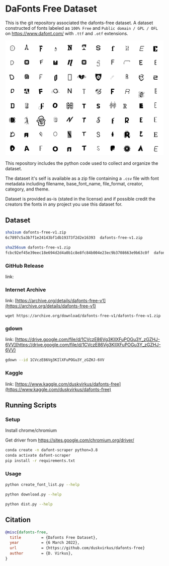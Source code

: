 # DaFonts Free Dataset

This is the git repository associated the dafonts-free dataset. A dataset constructed of fonts labeled as `100% Free` and `Public domain / GPL / OFL` on https://www.dafont.com/ with `.ttf` and `.otf` extensions.

![Header image says dafonts free in changing fonts.](dafonts-free-header.gif)

This repository includes the python code used to collect and organize the dataset. 

The dataset it's self is available as a zip file containing a `.csv` file with font metadata including filename, base_font_name, file_format, creator, category, and theme. 

Dataset is provided as-is (stated in the license) and if possible credit the creators the fonts in any project you use this dataset for.

## Dataset

```bash
sha1sum dafonts-free-v1.zip
6c7897c5a3b7f1e24143bf1db19373f2d2e16393  dafonts-free-v1.zip
```

```bash
sha256sum dafonts-free-v1.zip
fcbc92ef45e39eec18e694d2d4a0b1c8e8fc84b004e23ec9b3708663e9b63c0f  dafonts-free-v1.zip
```

### GitHub Release

link: []()

### Internet Archive

link: [https://archive.org/details/dafonts-free-v1](https://archive.org/details/dafonts-free-v1)

```
wget https://archive.org/download/dafonts-free-v1/dafonts-free-v1.zip
```

### gdown

link: [https://drive.google.com/file/d/1CVczE86Vg3KIlXFuPOGu3Y_zGZHJ-6VV](https://drive.google.com/file/d/1CVczE86Vg3KIlXFuPOGu3Y_zGZHJ-6VV)

```bash
gdown --id 1CVczE86Vg3KIlXFuPOGu3Y_zGZHJ-6VV
```

### Kaggle

link: [https://www.kaggle.com/duskvirkus/dafonts-free](https://www.kaggle.com/duskvirkus/dafonts-free)

## Running Scripts

### Setup

Install chrome/chromium

Get driver from https://sites.google.com/chromium.org/driver/

```bash
conda create -n dafont-scraper python=3.8
conda activate dafont-scraper
pip install -r requirements.txt
```

### Usage

```bash
python create_font_list.py --help
```

```bash
python download.py --help
```

```bash
python dist.py --help
```

## Citation

```bibtex
@misc{dafonts-free,
  title         = {Dafonts Free Dataset},
  year          = {6 March 2022},
  url           = {https://github.com/duskvirkus/dafonts-free}
  author        = {D. Virkus},
}
```
